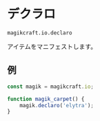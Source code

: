 
# デクラロ

`magikcraft.io.declaro`

アイテムをマニフェストします。

## 例

```javascript
const magik = magikcraft.io;

function magik_carpet() {
    magik.declaro('elytra');
}
```